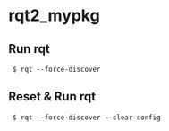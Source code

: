 # rqt2_mypkg

## Run rqt
```
 $ rqt --force-discover
```

## Reset & Run rqt
```
 $ rqt --force-discover --clear-config
```
